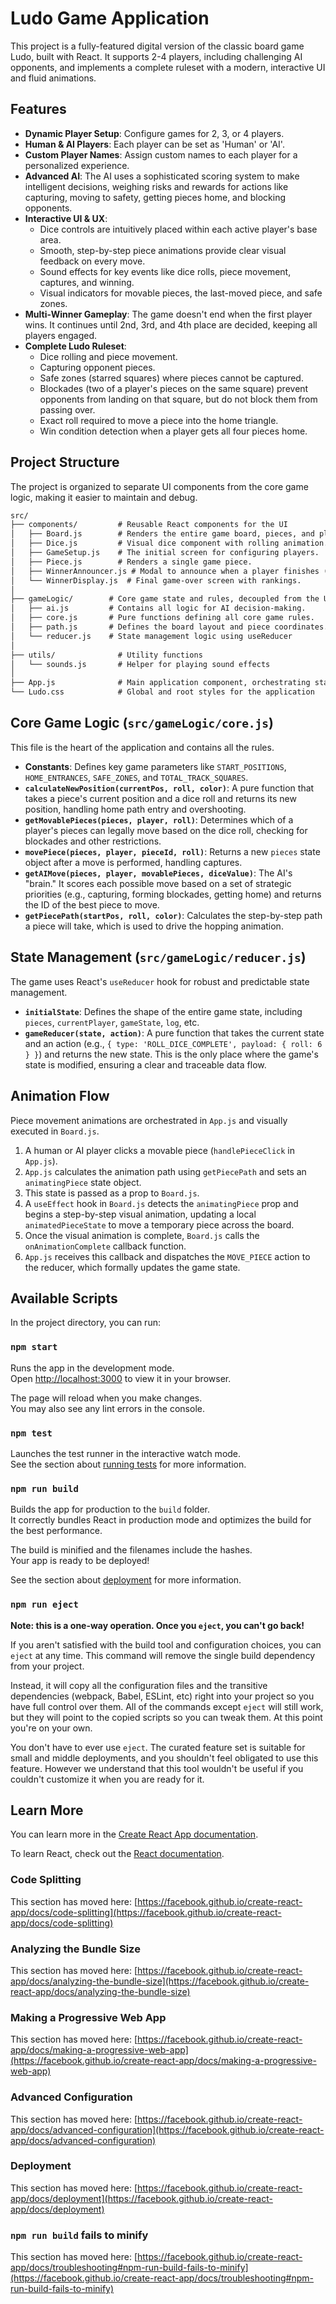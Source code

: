 # Ludo Game Application

This project is a fully-featured digital version of the classic board game Ludo, built with React. It supports 2-4 players, including challenging AI opponents, and implements a complete ruleset with a modern, interactive UI and fluid animations.

## Features

- **Dynamic Player Setup**: Configure games for 2, 3, or 4 players.
- **Human & AI Players**: Each player can be set as 'Human' or 'AI'.
- **Custom Player Names**: Assign custom names to each player for a personalized experience.
- **Advanced AI**: The AI uses a sophisticated scoring system to make intelligent decisions, weighing risks and rewards for actions like capturing, moving to safety, getting pieces home, and blocking opponents.
- **Interactive UI & UX**:
  - Dice controls are intuitively placed within each active player's base area.
  - Smooth, step-by-step piece animations provide clear visual feedback on every move.
  - Sound effects for key events like dice rolls, piece movement, captures, and winning.
  - Visual indicators for movable pieces, the last-moved piece, and safe zones.
- **Multi-Winner Gameplay**: The game doesn't end when the first player wins. It continues until 2nd, 3rd, and 4th place are decided, keeping all players engaged.
- **Complete Ludo Ruleset**:
  - Dice rolling and piece movement.
  - Capturing opponent pieces.
  - Safe zones (starred squares) where pieces cannot be captured.
  - Blockades (two of a player's pieces on the same square) prevent opponents from landing on that square, but do not block them from passing over.
  - Exact roll required to move a piece into the home triangle.
  - Win condition detection when a player gets all four pieces home.

## Project Structure

The project is organized to separate UI components from the core game logic, making it easier to maintain and debug.

```txt
src/
├── components/         # Reusable React components for the UI
│   ├── Board.js        # Renders the entire game board, pieces, and player areas.
│   ├── Dice.js         # Visual dice component with rolling animation.
│   ├── GameSetup.js    # The initial screen for configuring players.
│   ├── Piece.js        # Renders a single game piece.
│   ├── WinnerAnnouncer.js # Modal to announce when a player finishes (e.g., 1st, 2nd).
│   └── WinnerDisplay.js  # Final game-over screen with rankings.
│ 
├── gameLogic/        # Core game state and rules, decoupled from the UI
│   ├── ai.js         # Contains all logic for AI decision-making.
│   ├── core.js       # Pure functions defining all core game rules.
│   ├── path.js       # Defines the board layout and piece coordinates.
│   └── reducer.js    # State management logic using useReducer
│
├── utils/              # Utility functions
│   └── sounds.js       # Helper for playing sound effects
│
├── App.js              # Main application component, orchestrating state and UI
└── Ludo.css            # Global and root styles for the application
```

## Core Game Logic (`src/gameLogic/core.js`)

This file is the heart of the application and contains all the rules.

- **Constants**: Defines key game parameters like `START_POSITIONS`, `HOME_ENTRANCES`, `SAFE_ZONES`, and `TOTAL_TRACK_SQUARES`.
- **`calculateNewPosition(currentPos, roll, color)`**: A pure function that takes a piece's current position and a dice roll and returns its new position, handling home path entry and overshooting.
- **`getMovablePieces(pieces, player, roll)`**: Determines which of a player's pieces can legally move based on the dice roll, checking for blockades and other restrictions.
- **`movePiece(pieces, player, pieceId, roll)`**: Returns a new `pieces` state object after a move is performed, handling captures.
- **`getAIMove(pieces, player, movablePieces, diceValue)`**: The AI's "brain." It scores each possible move based on a set of strategic priorities (e.g., capturing, forming blockades, getting home) and returns the ID of the best piece to move.
- **`getPiecePath(startPos, roll, color)`**: Calculates the step-by-step path a piece will take, which is used to drive the hopping animation.

## State Management (`src/gameLogic/reducer.js`)

The game uses React's `useReducer` hook for robust and predictable state management.

- **`initialState`**: Defines the shape of the entire game state, including `pieces`, `currentPlayer`, `gameState`, `log`, etc.
- **`gameReducer(state, action)`**: A pure function that takes the current state and an action (e.g., `{ type: 'ROLL_DICE_COMPLETE', payload: { roll: 6 } }`) and returns the new state. This is the only place where the game's state is modified, ensuring a clear and traceable data flow.

## Animation Flow

Piece movement animations are orchestrated in `App.js` and visually executed in `Board.js`.

1.  A human or AI player clicks a movable piece (`handlePieceClick` in `App.js`).
2.  `App.js` calculates the animation path using `getPiecePath` and sets an `animatingPiece` state object.
3.  This state is passed as a prop to `Board.js`.
4.  A `useEffect` hook in `Board.js` detects the `animatingPiece` prop and begins a step-by-step visual animation, updating a local `animatedPieceState` to move a temporary piece across the board.
5.  Once the visual animation is complete, `Board.js` calls the `onAnimationComplete` callback function.
6.  `App.js` receives this callback and dispatches the `MOVE_PIECE` action to the reducer, which formally updates the game state.

## Available Scripts

In the project directory, you can run:

### `npm start`

Runs the app in the development mode.\
Open [http://localhost:3000](http://localhost:3000) to view it in your browser.

The page will reload when you make changes.\
You may also see any lint errors in the console.

### `npm test`

Launches the test runner in the interactive watch mode.\
See the section about [running tests](https://facebook.github.io/create-react-app/docs/running-tests) for more information.

### `npm run build`

Builds the app for production to the `build` folder.\
It correctly bundles React in production mode and optimizes the build for the best performance.

The build is minified and the filenames include the hashes.\
Your app is ready to be deployed!

See the section about [deployment](https://facebook.github.io/create-react-app/docs/deployment) for more information.

### `npm run eject`

**Note: this is a one-way operation. Once you `eject`, you can't go back!**

If you aren't satisfied with the build tool and configuration choices, you can `eject` at any time. This command will remove the single build dependency from your project.

Instead, it will copy all the configuration files and the transitive dependencies (webpack, Babel, ESLint, etc) right into your project so you have full control over them. All of the commands except `eject` will still work, but they will point to the copied scripts so you can tweak them. At this point you're on your own.

You don't have to ever use `eject`. The curated feature set is suitable for small and middle deployments, and you shouldn't feel obligated to use this feature. However we understand that this tool wouldn't be useful if you couldn't customize it when you are ready for it.

## Learn More

You can learn more in the [Create React App documentation](https://facebook.github.io/create-react-app/docs/getting-started).

To learn React, check out the [React documentation](https://reactjs.org/).

### Code Splitting

This section has moved here: [https://facebook.github.io/create-react-app/docs/code-splitting](https://facebook.github.io/create-react-app/docs/code-splitting)

### Analyzing the Bundle Size

This section has moved here: [https://facebook.github.io/create-react-app/docs/analyzing-the-bundle-size](https://facebook.github.io/create-react-app/docs/analyzing-the-bundle-size)

### Making a Progressive Web App

This section has moved here: [https://facebook.github.io/create-react-app/docs/making-a-progressive-web-app](https://facebook.github.io/create-react-app/docs/making-a-progressive-web-app)

### Advanced Configuration

This section has moved here: [https://facebook.github.io/create-react-app/docs/advanced-configuration](https://facebook.github.io/create-react-app/docs/advanced-configuration)

### Deployment

This section has moved here: [https://facebook.github.io/create-react-app/docs/deployment](https://facebook.github.io/create-react-app/docs/deployment)

### `npm run build` fails to minify

This section has moved here: [https://facebook.github.io/create-react-app/docs/troubleshooting#npm-run-build-fails-to-minify](https://facebook.github.io/create-react-app/docs/troubleshooting#npm-run-build-fails-to-minify)
